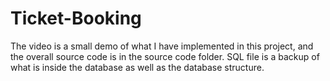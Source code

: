 # Ticket-Booking
The video is a small demo of what I have implemented in this project, and the overall source code is in the source code folder. 
SQL file is a backup of what is inside the database as well as the database structure.
